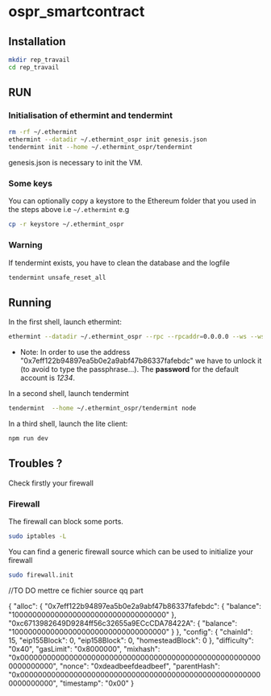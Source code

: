 # ospr_smartcontract


## Installation

```bash
mkdir rep_travail
cd rep_travail
```

## RUN
### Initialisation of ethermint and tendermint


```bash
rm -rf ~/.ethermint
ethermint --datadir ~/.ethermint_ospr init genesis.json
tendermint init --home ~/.ethermint_ospr/tendermint
```
genesis.json is necessary to init the VM.

### Some keys

You can optionally copy a keystore to the Ethereum folder that you used in the steps above i.e `~/.ethermint` e.g

```bash
cp -r keystore ~/.ethermint_ospr
```

### Warning
If tendermint exists, you have to clean the database and the logfile

```bash
tendermint unsafe_reset_all
```

## Running
In the first shell, launch ethermint:

```bash
ethermint --datadir ~/.ethermint_ospr --rpc --rpcaddr=0.0.0.0 --ws --wsaddr=0.0.0.0 --rpccorsdomain "*" --rpcapi eth,net,web3,personal,admin -unlock 0x7eff122b94897ea5b0e2a9abf47b86337fafebdc
```

* Note:
In order to use the address "0x7eff122b94897ea5b0e2a9abf47b86337fafebdc" we have to unlock it (to avoid to type the passphrase...).  The **password** for the default account is *1234*.


In a second shell, launch tendermint
```bash
tendermint  --home ~/.ethermint_ospr/tendermint node
```
In a third shell, launch the lite client:

```bash
npm run dev
```
## Troubles ?

Check firstly your firewall

### Firewall
The firewall can block some ports. 

```bash
sudo iptables -L
```

You can find a generic firewall source which can be used to initialize your firewall

```bash
sudo firewall.init
```

//TO DO mettre ce fichier source qq part






{
    "alloc": {
        "0x7eff122b94897ea5b0e2a9abf47b86337fafebdc": {
            "balance": "10000000000000000000000000000000000"
        },
        "0xc6713982649D9284ff56c32655a9ECcCDA78422A": {
            "balance": "10000000000000000000000000000000000"
        }
    },
    "config": {
        "chainId": 15,
        "eip155Block": 0,
        "eip158Block": 0,
        "homesteadBlock": 0
    },
    "difficulty": "0x40",
    "gasLimit": "0x8000000",
    "mixhash": "0x0000000000000000000000000000000000000000000000000000000000000000",
    "nonce": "0xdeadbeefdeadbeef",
    "parentHash": "0x0000000000000000000000000000000000000000000000000000000000000000",
    "timestamp": "0x00"
}

